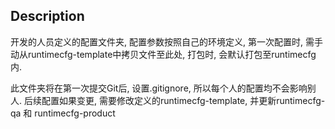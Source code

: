 ## Description

开发的人员定义的配置文件夹, 配置参数按照自己的环境定义, 第一次配置时, 需手动从runtimecfg-template中拷贝文件至此处, 打包时, 会默认打包至runtimecfg内.

此文件夹将在第一次提交Git后, 设置.gitignore, 所以每个人的配置均不会影响别人. 后续配置如果变更, 需要修改定义的runtimecfg-template, 并更新runtimecfg-qa 和 runtimecfg-product
